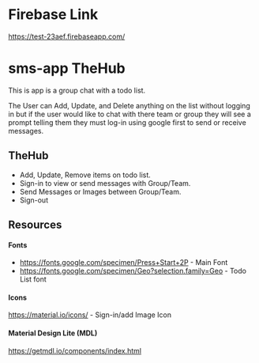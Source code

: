 # Firebase Link
https://test-23aef.firebaseapp.com/

# sms-app TheHub
This is app is a group chat with a todo list.

The User can Add, Update, and Delete anything on the list without logging in but if the user would like to chat with there team or group they will see a prompt telling them they must log-in using google first to send or receive messages.

## TheHub

* Add, Update, Remove items on todo list.
* Sign-in to view or send messages with Group/Team.
* Send Messages or Images between Group/Team.
* Sign-out

## Resources
#### Fonts
* https://fonts.google.com/specimen/Press+Start+2P - Main Font
* https://fonts.google.com/specimen/Geo?selection.family=Geo - Todo List font

#### Icons
https://material.io/icons/ - Sign-in/add Image Icon

#### Material Design Lite (MDL)
https://getmdl.io/components/index.html
